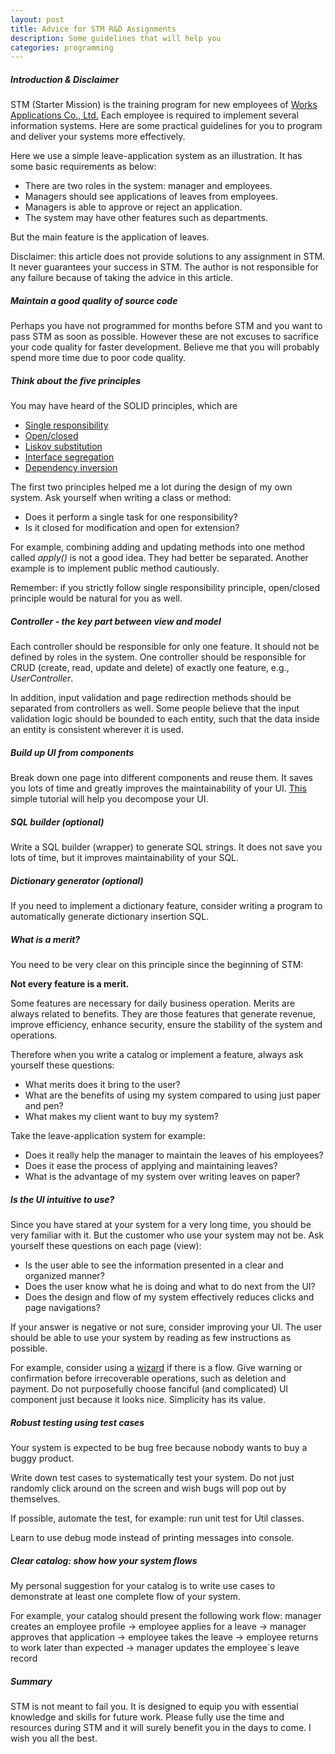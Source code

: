 ```yaml
---
layout: post
title: Advice for STM R&D Assignments
description: Some guidelines that will help you
categories: programming
---
```


##### Introduction & Disclaimer

STM (Starter Mission) is the training program for
new employees of
[Works Applications Co., Ltd.](http://www.worksap.com/)
Each employee is  required to implement
several information systems.
Here are some practical guidelines for you
to program and deliver your systems more effectively.

Here we use a simple leave-application system as an illustration.
It has some basic requirements as below:

* There are two roles in the system: manager and employees.
* Managers should see applications of leaves from employees.
* Managers is able to approve or reject an application.
* The system may have other features such as departments.

But the main feature is the application of leaves.

Disclaimer:
this article does not provide solutions to any assignment in STM.
It never guarantees your success in STM.
The author is not responsible for any failure
because of taking the advice in this article.

##### Maintain a good quality of source code
Perhaps you have not programmed for months before STM and
you want to pass STM as soon as possible.
However these are not excuses to sacrifice your
code quality for faster development.
Believe me that you will probably spend more time
due to poor code quality.

##### Think about the five principles

You may have heard of the SOLID principles,
which are

* [Single responsibility](http://en.wikipedia.org/wiki/Single_responsibility_principle)
* [Open/closed](http://en.wikipedia.org/wiki/Open/closed_principle)
* [Liskov substitution](http://en.wikipedia.org/wiki/Liskov_substitution_principle)
* [Interface segregation](http://en.wikipedia.org/wiki/Interface_segregation_principle)
* [Dependency inversion](http://en.wikipedia.org/wiki/Dependency_inversion_principle)

The first two principles helped me a lot
during the design of my own system.
Ask yourself when writing a class or method:

* Does it perform a single task for one responsibility?
* Is it closed for modification and open for extension?

For example,
combining adding and updating methods into one method called
_apply()_ is not a good idea.
They had better be separated.
Another example is to implement public method cautiously.

Remember: if you strictly follow single responsibility principle,
open/closed principle would be natural for you as well.

##### Controller - the key part between view and model

Each controller should be responsible for only one feature.
It should not be defined by roles in the system.
One controller should be responsible for CRUD
(create, read, update and delete)
of exactly one feature, e.g., _UserController_.

In addition,
input validation and page redirection methods
should be separated from controllers as well.
Some people believe that the input validation logic should be bounded to each entity,
such that the data inside an entity is consistent wherever it is used.

##### Build up UI from components

Break down one page into different components and reuse them.
It saves you lots of time and greatly improves the maintainability of your UI.
[This](http://www.tutorialspoint.com/jsf/jsf_facelets_tags.htm)
simple tutorial will help you decompose your UI.

##### SQL builder (optional)

Write a SQL builder (wrapper) to generate SQL strings.
It does not save you lots of time,
but it improves maintainability of your SQL.

##### Dictionary generator (optional)

If you need to implement a dictionary feature,
consider writing a program to automatically generate dictionary insertion SQL.

##### What is a merit?

You need to be very clear on this principle since the beginning of STM:

**Not every feature is a merit.**

Some features are necessary for daily business operation.
Merits are always related to benefits.
They are those features that generate revenue,
improve efficiency,
enhance security,
ensure the stability of the system and operations.

Therefore when you write a catalog or implement a feature,
always ask yourself these questions:

* What merits does it bring to the user?
* What are the benefits of using my system compared to using just paper and pen?
* What makes my client want to buy my system?

Take the leave-application system for example:

* Does it really help the manager to maintain the leaves of his employees?
* Does it ease the process of applying and maintaining leaves?
* What is the advantage of my system over writing leaves on paper?

##### Is the UI intuitive to use?

Since you have stared at your system for a very long time,
you should be very familiar with it.
But the customer who use your system may not be.
Ask yourself these questions on each page (view):

* Is the user able to see the information presented in a clear and organized manner?
* Does the user know what he is doing and what to do next from the UI?
* Does the design and flow of my system effectively reduces clicks and page navigations?

If your answer is negative or not sure,
consider improving your UI.
The user should be able to use your system by
reading as few instructions as possible.

For example, consider using a
[wizard](http://www.primefaces.org/showcase/ui/panel/wizard.xhtml)
if there is a flow.
Give warning or confirmation before irrecoverable operations,
such as deletion and payment.
Do not purposefully choose fanciful (and complicated) UI component
just because it looks nice.
Simplicity has its value.

##### Robust testing using test cases

Your system is expected to be bug free
because nobody wants to buy a buggy product.

Write down test cases to systematically test your system.
Do not just randomly click around on the screen and
wish bugs will pop out by themselves.

If possible, automate the test, for example:
run unit test for Util classes.

Learn to use debug mode instead of printing messages into console.

##### Clear catalog: show how your system flows

My personal suggestion for your catalog is to
write use cases to demonstrate at least one complete flow of your system.

For example, your catalog should present the following work flow:
manager creates an employee profile ->
employee applies for a leave ->
manager approves that application ->
employee takes the leave ->
employee returns to work later than expected ->
manager updates the employee`s leave record

##### Summary

STM is not meant to fail you.
It is designed to equip you with
essential knowledge and skills for future work.
Please fully use the time and resources during STM and
it will surely benefit you in the days to come.
I wish you all the best.

